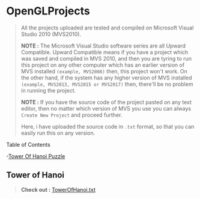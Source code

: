 # OpenGLProjects

> All the projects uploaded are tested and compiled on Microsoft Visual Studio 2010 (MVS2010).
>
> **NOTE :** The Microsoft Visual Studio software series are all Upward Compatible. Upward Compatible means if you have a project which was saved and compiled in MVS 2010, and then you are tyring to run this project on any other computer which has an earlier version of MVS installed `(example, MVS2008)` then, this project won't work. On the other hand, if the system has any higher version of MVS installed `(example, MVS2013, MVS2015 or MVS2017)` then, there'll be no problem in running the project.
>
> **NOTE :** If you have the source code of the project pasted on any text editor, then no matter which version of MVS you use you can always `Create New Project` and proceed further.
>
> Here, i have uploaded the source code in `.txt` format, so that you can easily run this on any version.

Table of Contents

-[Tower Of Hanoi Puzzle](#tower-of-hanoi)

## Tower of Hanoi

> **Check out :** [TowerOfHanoi.txt]()
